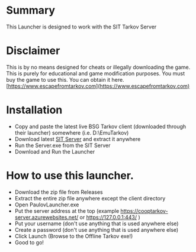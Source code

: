 ﻿# Summary

This Launcher is designed to work with the SIT Tarkov Server

# Disclaimer

This is by no means designed for cheats or illegally downloading the game. This is purely for educational and game modification purposes. You must buy the game to use this. 
You can obtain it here. [https://www.escapefromtarkov.com](https://www.escapefromtarkov.com)

# Installation
- Copy and paste the latest live BSG Tarkov client (downloaded through their launcher) somewhere (i.e. D:\EmuTarkov)
- Download latest [SIT Server](https://github.com/paulov-t/Tarkov-Server/releases/) and extract it anywhere
- Run the Server.exe from the SIT Server
- Download and Run the Launcher

# How to use this launcher.
- Download the zip file from Releases
- Extract the entire zip file anywhere  except the client directory 
- Open PaulovLauncher.exe
- Put the server address at the top (example https://cooptarkov-server.azurewebsites.net/ or https://127.0.0.1:443/ )
- Put your username (don't use anything that is used anywhere else)
- Create a password (don't use anything that is used anywhere else)
- Click Launch (Browse to the Offline Tarkov exe!)
- Good to go! 

